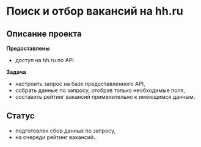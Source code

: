 # Поиск и отбор вакансий на hh.ru

## Описание проекта

**Предоставлены**
- доступ на hh.ru по API.

**Задача**
- настроить запрос на базе предоставленного API, 
- собрать данные по запросу, отобрав только необходимые поля, 
- составить рейтинг вакансий применительно к имеющимся данным.

## Статус

- подготовлен сбор данных по запросу,
- на очереди рейтинг вакансий..
